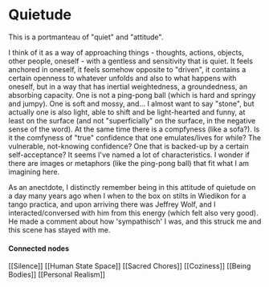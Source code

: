 ---
---

# Quietude

This is a portmanteau of "quiet" and "attitude". 

I think of it as a way of approaching things - thoughts, actions, objects, other people, oneself - with a gentless and sensitivity that is quiet. It feels anchored in oneself, it feels somehow opposite to "driven", it contains a certain openness to whatever unfolds and also to what happens with oneself, but in a way that has inertial weightedness, a groundedness, an absorbing capacity. One is not a ping-pong ball (which is hard and springy and jumpy). One is soft and mossy, and... I almost want to say "stone", but actually one is also light, able to shift and be light-hearted and funny, at least on the surface (and not "superficially" on the surface, in the negative sense of the word). At the same time there is a compfyness (like a sofa?). Is it the comfyness of "true" confidence that one emulates/lives for while? The vulnerable, not-knowing confidence? One that is backed-up by a certain self-acceptance? It seems I've named a lot of characteristics. I wonder if there are images or metaphors (like the ping-pong ball) that fit what I am imagining here. 

As an anectdote, I distinctly remember being in this attitude of quietude on a day many years ago when I when to the box on stilts in Wiedikon for a tango practica, and upon arriving there was Jeffrey Wolf, and I interacted/conversed with him from this energy (which felt also very good). He made a comment about how 'sympathisch' I was, and this struck me and this scene has stayed with me. 


#### Connected nodes

[[Silence]]
[[Human State Space]]
[[Sacred Chores]]
[[Coziness]]
[[Being Bodies]]
[[Personal Realism]]